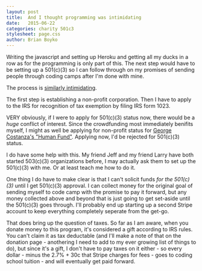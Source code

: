 ```yaml
---
layout: post
title:  And I thought programming was intimidating
date:   2015-06-22
categories: charity 501c3
stylesheet: page.css
author: Brian Boyko
---
```


Writing the javascript and setting up Heroku and getting all my ducks in a row as for the programming is only part of this.  The next step would have to be setting up a 501(c)(3) so I can follow through on my promises of sending people through coding camps after I'm done with mine.  

The process is [similarly intimidating](http://www.501c3.org/how-to-start-a-501c3-nonprofit/).

The first step is establishing a non-profit corporation.  Then I have to apply to the IRS for recognition of tax exemption by filing IRS form 1023. 

VERY obviously, if I were to apply for 501(c)(3) status now, there would be a *huge* conflict of interest. Since the crowdfunding most immediately benifits myself, I might as well be applying for non-profit status for [George Costanza's "Human Fund"](https://www.youtube.com/watch?v=JJvbZZWt9g4). Applying now, I'd be rejected for 501(c)(3) status. 

I do have some help with this. My friend Jeff and my friend Larry have both started 503(c)(3) organizations before, I may actually ask them to set up the 501(c)(3) with me. Or at least teach me how to do it. 

One thing I do have to make clear is that I can't solicit funds *for the 501(c)(3)* until I get 501(c)(3) approval. I can collect money for the original goal of sending myself to code camp with the promise to pay it forward, but any money collected above and beyond that is just going to get set-aside until the 501(c)(3) goes through.  I'll probably end up starting up a second Stripe account to keep everything completely seperate from the get-go.  

That does bring up the question of taxes.  So far as I am aware, when you donate money to this program, it's considered a gift according to IRS rules. You can't claim it as tax deductable (and I'll make a note of that on the donation page - anothering I need to add to my ever growing list of things to do), but since it's a gift, I don't have to pay taxes on it either - so every dollar - minus the 2.7% + 30c that Stripe charges for fees - goes to coding school tuition - and will eventually get paid forward.  
